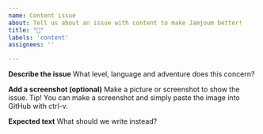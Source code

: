 ```yaml
---
name: Content issue
about: Tell us about an issue with content to make Jamjoum better!
title: "📜"
labels: 'content'
assignees: ''

---
```


**Describe the issue**
What level, language and adventure does this concern?

**Add a screenshot (optional)**
Make a picture or screenshot to show the issue. Tip! You can make a screenshot and simply paste the image into GitHub with ctrl-v.

**Expected text**
What should we write instead?

